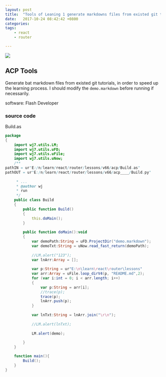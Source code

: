 ```yaml
---
layout: post
title:  "Tools of Leaning 1 generate markdowns files from existed git tutorials"
date:   2017-10-24 08:42:42 +0800
categories:  
tags: 
    - react
    - router

---
```



![](https://i.imgur.com/VQVi095.png)
## ACP Tools ##
Generate bat markdown files from existed git tutorials, in order to speed up 
the learning process. I should modify the `demo.markdown` before running if necessarily. 

software: Flash Developer 
### source code ###
Build.as 
```actionscript
package  
{
	import wj7.utils.LM;
	import wj7.utils.uFD;
	import wj7.utils.uFile;
	import wj7.utils.uNow;
	/**
pathIN = ur"E:/n/learn/react/router/lessons/v66/acp/Build.as"
pathOUT = ur"E:/n/learn/react/router/lessons/v66/acp____/Build.py"
	
	 * ...
	 * @author wj
	 * run
	 */
	public class Build 
	{ 
		public function Build() 
		{
			this.doMain();
		} 
		
		public function doMain():void 
		{
			var demoPath:String = uFD.ProjectDir("demo.markdown");
			var demoTxt:String = uNow.read_fast_return(demoPath);
			
			//LM.alert("123");
			var lnArr:Array = [];
			
			var p:String = ur"E:\n\learn\react\router\lessons"
			var arr:Array = uFile.loop_dirV4(p, "README.md",2);
			for (var i:int = 0; i < arr.length; i++) 
			{
				var p:String = arr[i];  
				//trace(p);
				trace(p);
				lnArr.push(p);
			}
			
			var lnTxt:String = lnArr.join("\r\n");   
			
			//LM.alert(lnTxt);     
			
			LM.alert(demo);
			 
		} 
	}

	function main(){		
		Build();
	}
}
```


